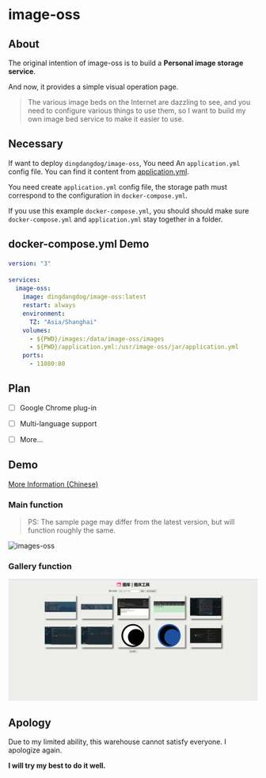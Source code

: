 # image-oss

## About

The original intention of image-oss is to build a **Personal image storage service**.

And now, it provides a simple visual operation page.

> The various image beds on the Internet are dazzling to see, and you need to configure various things to use them, so I want to build my own image bed service to make it easier to use.

## Necessary

If want to deploy `dingdangdog/image-oss`, You need An `application.yml` config file. You can find it content from [application.yml](https://github.com/dingdangdog/image-oss/blob/main/src/main/resources/application.yml).

You need create `application.yml` config file, the storage path must correspond to the configuration in `docker-compose.yml`.

If you use this example `docker-compose.yml`, you should should make sure `docker-compose.yml` and `application.yml` stay together in a folder.

## docker-compose.yml Demo
```yaml
version: "3"

services:
  image-oss:
    image: dingdangdog/image-oss:latest
    restart: always
    environment:
      TZ: "Asia/Shanghai"
    volumes:
      - ${PWD}/images:/data/image-oss/images
      - ${PWD}/application.yml:/usr/image-oss/jar/application.yml
    ports:
      - 11080:80
```

## Plan

- [ ] Google Chrome plug-in
- [ ] Multi-language support
- [ ] More...


## Demo

[More Information (Chinese)](./MoreInfo.md)

### Main function

> PS: The sample page may differ from the latest version, but will function roughly the same.

![images-oss](./images-oss.gif)

### Gallery function

![1697038265012.jpg](./images/1697038265012.jpg)

## Apology

Due to my limited ability, this warehouse cannot satisfy everyone. I apologize again.

**I will try my best to do it well.**
